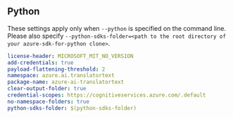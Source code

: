 ## Python
 
These settings apply only when `--python` is specified on the command line.
Please also specify `--python-sdks-folder=<path to the root directory of your azure-sdk-for-python clone>`.
 
``` yaml
license-header: MICROSOFT_MIT_NO_VERSION
add-credentials: true
payload-flattening-threshold: 2
namespace: azure.ai.translatortext
package-name: azure-ai-translatortext
clear-output-folder: true
credential-scopes: https://cognitiveservices.azure.com/.default
no-namespace-folders: true
python-sdks-folder: $(python-sdks-folder)
```